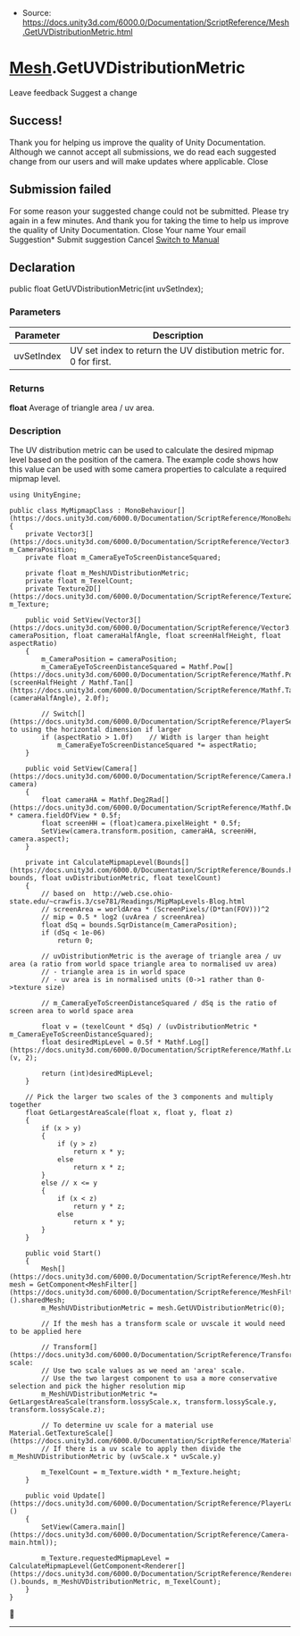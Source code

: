 * Source: https://docs.unity3d.com/6000.0/Documentation/ScriptReference/Mesh.GetUVDistributionMetric.html

#  [Mesh](https://docs.unity3d.com/6000.0/Documentation/ScriptReference/Mesh.html).GetUVDistributionMetric
Leave feedback
Suggest a change
## Success!
Thank you for helping us improve the quality of Unity Documentation. Although we cannot accept all submissions, we do read each suggested change from our users and will make updates where applicable.
Close
## Submission failed
For some reason your suggested change could not be submitted. Please <a>try again</a> in a few minutes. And thank you for taking the time to help us improve the quality of Unity Documentation.
Close
Your name Your email Suggestion* Submit suggestion
Cancel
[Switch to Manual](https://docs.unity3d.com/6000.0/Documentation/Manual/class-Mesh.html "Go to Mesh Component in the Manual")
## Declaration
public float GetUVDistributionMetric(int uvSetIndex); 
### Parameters
Parameter | Description  
---|---  
uvSetIndex | UV set index to return the UV distibution metric for. 0 for first.  
### Returns
**float** Average of triangle area / uv area. 
### Description
The UV distribution metric can be used to calculate the desired mipmap level based on the position of the camera.
The example code shows how this value can be used with some camera properties to calculate a required mipmap level.
```
using UnityEngine;  
  
public class MyMipmapClass : MonoBehaviour[](https://docs.unity3d.com/6000.0/Documentation/ScriptReference/MonoBehaviour.html)
{
    private Vector3[](https://docs.unity3d.com/6000.0/Documentation/ScriptReference/Vector3.html) m_CameraPosition;
    private float m_CameraEyeToScreenDistanceSquared;  
  
    private float m_MeshUVDistributionMetric;
    private float m_TexelCount;
    private Texture2D[](https://docs.unity3d.com/6000.0/Documentation/ScriptReference/Texture2D.html) m_Texture;  
  
    public void SetView(Vector3[](https://docs.unity3d.com/6000.0/Documentation/ScriptReference/Vector3.html) cameraPosition, float cameraHalfAngle, float screenHalfHeight, float aspectRatio)
    {
        m_CameraPosition = cameraPosition;
        m_CameraEyeToScreenDistanceSquared = Mathf.Pow[](https://docs.unity3d.com/6000.0/Documentation/ScriptReference/Mathf.Pow.html)(screenHalfHeight / Mathf.Tan[](https://docs.unity3d.com/6000.0/Documentation/ScriptReference/Mathf.Tan.html)(cameraHalfAngle), 2.0f);  
  
        // Switch[](https://docs.unity3d.com/6000.0/Documentation/ScriptReference/PlayerSettings.Switch.html) to using the horizontal dimension if larger
        if (aspectRatio > 1.0f)    // Width is larger than height
            m_CameraEyeToScreenDistanceSquared *= aspectRatio;
    }  
  
    public void SetView(Camera[](https://docs.unity3d.com/6000.0/Documentation/ScriptReference/Camera.html) camera)
    {
        float cameraHA = Mathf.Deg2Rad[](https://docs.unity3d.com/6000.0/Documentation/ScriptReference/Mathf.Deg2Rad.html) * camera.fieldOfView * 0.5f;
        float screenHH = (float)camera.pixelHeight * 0.5f;
        SetView(camera.transform.position, cameraHA, screenHH, camera.aspect);
    }  
  
    private int CalculateMipmapLevel(Bounds[](https://docs.unity3d.com/6000.0/Documentation/ScriptReference/Bounds.html) bounds, float uvDistributionMetric, float texelCount)
    {
        // based on  http://web.cse.ohio-state.edu/~crawfis.3/cse781/Readings/MipMapLevels-Blog.html
        // screenArea = worldArea * (ScreenPixels/(D*tan(FOV)))^2
        // mip = 0.5 * log2 (uvArea / screenArea)
        float dSq = bounds.SqrDistance(m_CameraPosition);
        if (dSq < 1e-06)
            return 0;  
  
        // uvDistributionMetric is the average of triangle area / uv area (a ratio from world space triangle area to normalised uv area)
        // - triangle area is in world space
        // - uv area is in normalised units (0->1 rather than 0->texture size)  
  
        // m_CameraEyeToScreenDistanceSquared / dSq is the ratio of screen area to world space area  
  
        float v = (texelCount * dSq) / (uvDistributionMetric * m_CameraEyeToScreenDistanceSquared);
        float desiredMipLevel = 0.5f * Mathf.Log[](https://docs.unity3d.com/6000.0/Documentation/ScriptReference/Mathf.Log.html)(v, 2);  
  
        return (int)desiredMipLevel;
    }  
  
    // Pick the larger two scales of the 3 components and multiply together
    float GetLargestAreaScale(float x, float y, float z)
    {
        if (x > y)
        {
            if (y > z)
                return x * y;
            else
                return x * z;
        }
        else // x <= y
        {
            if (x < z)
                return y * z;
            else
                return x * y;
        }
    }  
  
    public void Start()
    {
        Mesh[](https://docs.unity3d.com/6000.0/Documentation/ScriptReference/Mesh.html) mesh = GetComponent<MeshFilter[](https://docs.unity3d.com/6000.0/Documentation/ScriptReference/MeshFilter.html)>().sharedMesh;
        m_MeshUVDistributionMetric = mesh.GetUVDistributionMetric(0);  
  
        // If the mesh has a transform scale or uvscale it would need to be applied here  
  
        // Transform[](https://docs.unity3d.com/6000.0/Documentation/ScriptReference/Transform.html) scale:
        // Use two scale values as we need an 'area' scale.
        // Use the two largest component to usa a more conservative selection and pick the higher resolution mip
        m_MeshUVDistributionMetric *= GetLargestAreaScale(transform.lossyScale.x, transform.lossyScale.y, transform.lossyScale.z);  
  
        // To determine uv scale for a material use Material.GetTextureScale[](https://docs.unity3d.com/6000.0/Documentation/ScriptReference/Material.GetTextureScale.html)
        // If there is a uv scale to apply then divide the m_MeshUVDistributionMetric by (uvScale.x * uvScale.y)  
  
        m_TexelCount = m_Texture.width * m_Texture.height;
    }  
  
    public void Update[](https://docs.unity3d.com/6000.0/Documentation/ScriptReference/PlayerLoop.Update.html)()
    {
        SetView(Camera.main[](https://docs.unity3d.com/6000.0/Documentation/ScriptReference/Camera-main.html));  
  
        m_Texture.requestedMipmapLevel = CalculateMipmapLevel(GetComponent<Renderer[](https://docs.unity3d.com/6000.0/Documentation/ScriptReference/Renderer.html)>().bounds, m_MeshUVDistributionMetric, m_TexelCount);
    }
}

```

* * *
